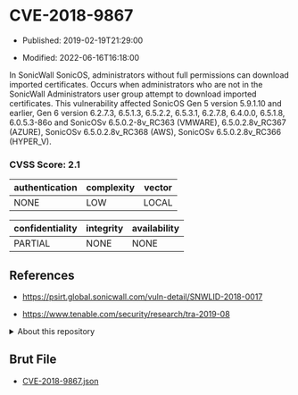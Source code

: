 # CVE-2018-9867

- Published: 2019-02-19T21:29:00

- Modified: 2022-06-16T16:18:00

In SonicWall SonicOS, administrators without full permissions can download imported certificates. Occurs when administrators who are not in the SonicWall Administrators user group attempt to download imported certificates. This vulnerability affected SonicOS Gen 5 version 5.9.1.10 and earlier, Gen 6 version 6.2.7.3, 6.5.1.3, 6.5.2.2, 6.5.3.1, 6.2.7.8, 6.4.0.0, 6.5.1.8, 6.0.5.3-86o and SonicOSv 6.5.0.2-8v_RC363 (VMWARE), 6.5.0.2.8v_RC367 (AZURE), SonicOSv 6.5.0.2.8v_RC368 (AWS), SonicOSv 6.5.0.2.8v_RC366 (HYPER_V).

### CVSS Score: **2.1**

| authentication | complexity | vector |
| --- | --- | --- |
| NONE | LOW | LOCAL |

| confidentiality | integrity | availability |
| --- | --- | --- |
| PARTIAL | NONE | NONE |

## References

* https://psirt.global.sonicwall.com/vuln-detail/SNWLID-2018-0017

* https://www.tenable.com/security/research/tra-2019-08

<details>
<summary>About this repository</summary> 

  This repository is part of the project [Live Hack CVE](https://github.com/Live-Hack-CVE). Main website can be found [www.live-hack.org](https://www.live-hack.org) 
  
  Made by [Sn0wAlice](https://github.com/Sn0wAlice) for the people that care about security and need to have a feed of the latest CVEs. Hope you enjoy it, don't forget to star the repo and follow me on [Twitter](https://twitter.com/Sn0wAlice) and [Github](https://github.com/Sn0wAlice). And that is my [personnal website](https://www.alice-snow.me/)

  - [Home Page](https://github.com/Live-Hack-CVE)
  - [Framework](https://github.com/Live-Hack-CVE/cve-framework)
  - [CVE database](https://github.com/Live-Hack-CVE/full_database)
  - [Changelog](https://github.com/Live-Hack-CVE/Changelog)
</details>

## Brut File

* [CVE-2018-9867.json](https://raw.githubusercontent.com/Live-Hack-CVE/full_database/main/cves/2018/CVE-2018-9867.json)

